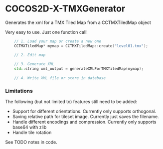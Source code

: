 COCOS2D-X-TMXGenerator
======================

Generates the xml for a TMX Tiled Map from a CCTMXTiledMap object

Very easy to use. Just one function call!

``` c++
    // 1. Load your map or create a new one
    CCTMXTiledMap* mymap = CCTMXTiledMap::create("level01.tmx");

    // 2. Edit map
    
    // 3. Generate XML
    std::string xml_output = generateXMLForTMXTiledMap(mymap);
    
    // 4. Write XML file or store in database
```

### Limitations

The following (but not limited to) features still need to be added:

* Support for different orientations. Currently only supports orthogonal.
* Saving relative path for tileset image. Currently just saves the filename.
* Handle different encodings and compression. Currently only supports base64 with zlib
* Handle tile rotation

See TODO notes in code.
